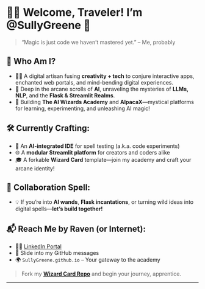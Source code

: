 # 🧙‍♂️ Welcome, Traveler! I’m @SullyGreene 👋

> “Magic is just code we haven’t mastered yet.” – Me, probably

## 🌟 Who Am I?
- 👨‍🎨 A digital artisan fusing **creativity + tech** to conjure interactive apps, enchanted web portals, and mind-bending digital experiences.
- 🤖 Deep in the arcane scrolls of **AI**, unraveling the mysteries of **LLMs, NLP**, and the **Flask & Streamlit Realms**.
- 🔮 Building **The AI Wizards Academy** and **AlpacaX**—mystical platforms for learning, experimenting, and unleashing AI magic!

## 🛠️ Currently Crafting:
- 🧪 An **AI-integrated IDE** for spell testing (a.k.a. code experiments)
- 🌐 A **modular Streamlit platform** for creators and coders alike
- 🎓 A forkable **Wizard Card** template—join my academy and craft your arcane identity!

## 🤝 Collaboration Spell:
- 💡 If you’re into **AI wands**, **Flask incantations**, or turning wild ideas into digital spells—**let’s build together!**

## 📬 Reach Me by Raven (or Internet):
- 🧙‍♂️ [LinkedIn Portal](https://linkedin.com/in/SullyGreene)
- 🧃 Slide into my GitHub messages
- 🌍 `SullyGreene.github.io` – Your gateway to the academy

> Fork my **[Wizard Card Repo](https://github.com/SullyGreene/SullyGreene.github.io)** and begin your journey, apprentice.

---

<!---
SullyGreene/SullyGreene is a ✨ special ✨ repository because its `README.md` (this file) appears on your GitHub profile.
You can click the Preview link to take a look at your changes.
--->
